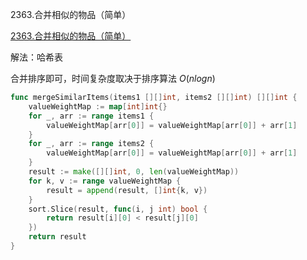 2363.合并相似的物品（简单）

[2363.合并相似的物品（简单）](https://leetcode.cn/problems/merge-similar-items/)



解法：哈希表

合并排序即可，时间复杂度取决于排序算法 $O(nlogn)$

```go
func mergeSimilarItems(items1 [][]int, items2 [][]int) [][]int {
	valueWeightMap := map[int]int{}
	for _, arr := range items1 {
		valueWeightMap[arr[0]] = valueWeightMap[arr[0]] + arr[1]
	}
	for _, arr := range items2 {
		valueWeightMap[arr[0]] = valueWeightMap[arr[0]] + arr[1]
	}
	result := make([][]int, 0, len(valueWeightMap))
	for k, v := range valueWeightMap {
		result = append(result, []int{k, v})
	}
	sort.Slice(result, func(i, j int) bool {
		return result[i][0] < result[j][0]
	})
	return result
}
```
